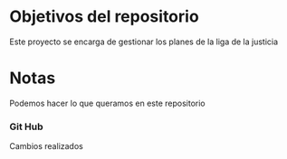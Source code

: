 # Objetivos del repositorio

Este proyecto se encarga de gestionar los planes de la liga de la justicia

# Notas

Podemos hacer lo que queramos en este repositorio

### Git Hub

Cambios realizados
